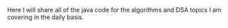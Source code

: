 Here I will share all of the java code for the algorithms and DSA topics I am covering in the daily basis.

